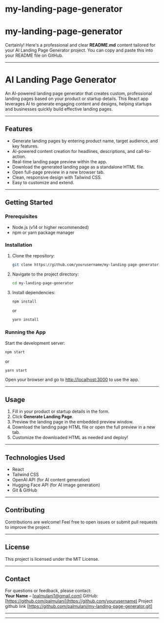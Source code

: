 # my-landing-page-generator
# my-landing-page-generator
Certainly! Here's a professional and clear **README.md** content tailored for your AI Landing Page Generator project. You can copy and paste this into your README file on GitHub.

---

# AI Landing Page Generator

An AI-powered landing page generator that creates custom, professional landing pages based on your product or startup details. This React app leverages AI to generate engaging content and designs, helping startups and businesses quickly build effective landing pages.

---

## Features

- Generate landing pages by entering product name, target audience, and key features.
- AI-powered content creation for headlines, descriptions, and call-to-action.
- Real-time landing page preview within the app.
- Download the generated landing page as a standalone HTML file.
- Open full-page preview in a new browser tab.
- Clean, responsive design with Tailwind CSS.
- Easy to customize and extend.

---

## Getting Started

### Prerequisites

- Node.js (v14 or higher recommended)
- npm or yarn package manager

### Installation

1. Clone the repository:
   ```bash
   git clone https://github.com/yourusername/my-landing-page-generator.git
   ```
2. Navigate to the project directory:
   ```bash
   cd my-landing-page-generator
   ```
3. Install dependencies:
   ```bash
   npm install
   ```
   or
   ```bash
   yarn install
   ```

### Running the App

Start the development server:
```bash
npm start
```
or
```bash
yarn start
```

Open your browser and go to [http://localhost:3000](http://localhost:3000) to use the app.

---

## Usage

1. Fill in your product or startup details in the form.
2. Click **Generate Landing Page**.
3. Preview the landing page in the embedded preview window.
4. Download the landing page HTML file or open the full preview in a new tab.
5. Customize the downloaded HTML as needed and deploy!

---

## Technologies Used

- React
- Tailwind CSS
- OpenAI API (for AI content generation)
- Hugging Face API (for AI image generation)
- Git & GitHub

---

## Contributing

Contributions are welcome! Feel free to open issues or submit pull requests to improve the project.

---

## License

This project is licensed under the MIT License.

---

## Contact

For questions or feedback, please contact:  
**Your Name** – [palmulani1@gmail.com]
GitHub: [https://github.com/palmulani](https://github.com/yourusername)
Project github link [https://github.com/palmulani/my-landing-page-generator.git]

---


---
